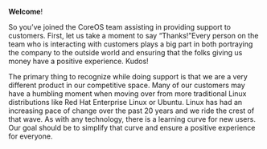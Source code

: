 **Welcome**!

So you’ve joined the CoreOS team assisting in providing support to customers. First, let us take a moment to say “Thanks!”Every person on the team who is interacting with customers plays a big part in both portraying the company to the outside world and ensuring that the folks giving us money have a positive experience. Kudos!

The primary thing to recognize while doing support is that we are a very different product in our competitive space. Many of our customers may have a humbling moment when moving over from more traditional Linux distributions like Red Hat Enterprise Linux or Ubuntu. Linux has had an increasing pace of change over the past 20 years and we ride the crest of that wave. As with any technology, there is a learning curve for new users. Our goal should be to simplify that curve and ensure a positive experience for everyone.

